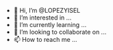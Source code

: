 - 👋 Hi, I’m @LOPEZYISEL
- 👀 I’m interested in ...
- 🌱 I’m currently learning ...
- 💞️ I’m looking to collaborate on ...
- 📫 How to reach me ...

<!---
LOPEZYISEL/LOPEZYISEL is a ✨ special ✨ repository because its `README.md` (this file) appears on your GitHub profile.
You can click the Preview link to take a look at your changes.
--->
